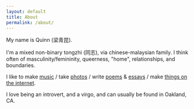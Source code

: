 ```yaml
---
layout: default
title: About
permalink: /about/
---
```


My name is Quinn (梁青昆).

I'm a mixed non-binary tongzhi (同志), via chinese-malaysian family.
I think often of masculinity/femininity, queerness, "home", relationships, and boundaries.

I like to make [music][music] / take [photos][photos] /
write [poems][poems] & [essays](essays) / make
[things on the internet][things].

I love being an introvert, and a virgo, and can usually be found in Oakland, CA.

[music]: https://quinnleong.bandcamp.com
[photos]: https://vsco.co/qleong
[poems]: https://issuu.com/quinnleong/docs/gesture_2015.docx
[essays]: http://qleong.com/assets/slantd.pdf
[things]: http://qleong.com/2018-review/

